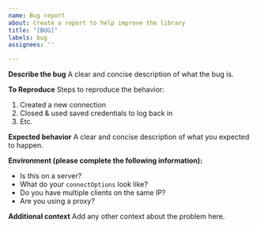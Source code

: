 ```yaml
---
name: Bug report
about: Create a report to help improve the library
title: "[BUG]"
labels: bug
assignees: ''

---
```


**Describe the bug**
A clear and concise description of what the bug is.

**To Reproduce**
Steps to reproduce the behavior:
1. Created a new connection
2. Closed & used saved credentials to log back in
3. Etc.

**Expected behavior**
A clear and concise description of what you expected to happen.

**Environment (please complete the following information):**
 - Is this on a server?
 - What do your `connectOptions` look like? 
 - Do you have multiple clients on the same IP?
 - Are you using a proxy?

**Additional context**
Add any other context about the problem here.
